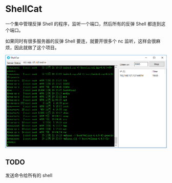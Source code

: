 # ShellCat

一个集中管理反弹 Shell 的程序，监听一个端口，然后所有的反弹 Shell 都连到这个端口。

如果同时有很多服务器的反弹 Shell 要连，就要开很多个 nc 监听，这样会很麻烦，因此就做了这个项目。

![img1.png](docs/img1.png "")

## TODO

发送命令给所有的 shell

